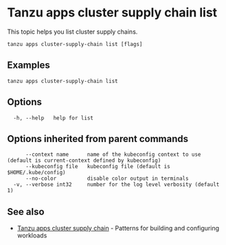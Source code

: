 # Tanzu apps cluster supply chain list

This topic helps you list cluster supply chains.

```
tanzu apps cluster-supply-chain list [flags]
```

## <a id="examples"></a>Examples

```
tanzu apps cluster-supply-chain list
```

## <a id="options"></a>Options

```
  -h, --help   help for list
```

## <a id="parent-commands-options"></a>Options inherited from parent commands

```
      --context name      name of the kubeconfig context to use (default is current-context defined by kubeconfig)
      --kubeconfig file   kubeconfig file (default is $HOME/.kube/config)
      --no-color          disable color output in terminals
  -v, --verbose int32     number for the log level verbosity (default 1)
```

## <a id="see-also"></a> See also

- [Tanzu apps cluster supply chain](tanzu-apps-cluster-supply-chain.md)	- Patterns for building and configuring workloads
